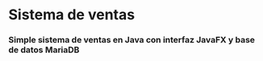 # Sistema de ventas
### Simple sistema de ventas en Java con interfaz JavaFX y base de datos MariaDB
